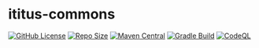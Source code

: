 # ititus-commons

[![GitHub License](https://img.shields.io/github/license/iTitus/commons)](https://github.com/iTitus/commons/blob/main/LICENSE)
[![Repo Size](https://img.shields.io/github/repo-size/iTitus/commons.svg)](https://github.com/iTitus/commons)
[![Maven Central](https://img.shields.io/maven-central/v/io.github.ititus/ititus-commons.svg?label=Maven%20Central)](https://search.maven.org/search?q=g:%22io.github.ititus%22%20AND%20a:%22ititus-commons%22)
[![Gradle Build](https://github.com/iTitus/commons/workflows/Gradle%20Build/badge.svg)](https://github.com/iTitus/commons/actions?query=workflow%3A%22Gradle+Build%22)
[![CodeQL](https://github.com/iTitus/commons/workflows/CodeQL/badge.svg)](https://github.com/iTitus/commons/actions?query=workflow%3ACodeQL)
